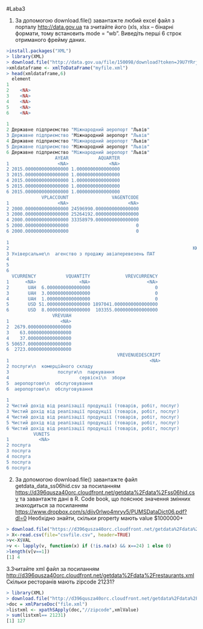 #Laba3
1.	За допомогою download.file() завантажте любий excel файл з порталу http://data.gov.ua та зчитайте його (xls, xlsx – бінарні формати, тому встановить mode = “wb”. Виведіть перші 6 строк отриманого фрейму даних.

```r
>install.packages("XML")
> library(XML)
> download.file("http://data.gov.ua/file/150098/download?token=J9U7YRrj", destfile="myfile.xml", mode = "wb")
>xmldataframe <- xmlToDataFrame("myfile.xml")
> head(xmldataframe,6)
  element
1        
2    <NA>
3    <NA>
4    <NA>
5    <NA>
6    <NA>
                                                                                             AORG
1                                                                                            <NA>
2 Державне підприємство "Міжнародний аеропорт "Львів"
3 Державне підприємство "Міжнародний аеропорт "Львів"
4 Державне підприємство "Міжнародний аеропорт "Львів"
5 Державне підприємство "Міжнародний аеропорт "Львів"
6 Державне підприємство "Міжнародний аеропорт "Львів"
                  AYEAR           AQUARTER
1                  <NA>               <NA>
2 2015.0000000000000000 1.0000000000000000
3 2015.0000000000000000 1.0000000000000000
4 2015.0000000000000000 1.0000000000000000
5 2015.0000000000000000 1.0000000000000000
6 2015.0000000000000000 1.0000000000000000
             VPLACCOUNT                VAGENTCODE
1                  <NA>                      <NA>
2 2000.0000000000000000 24596990.0000000000000000
3 2000.0000000000000000 25264192.0000000000000000
4 2000.0000000000000000 33358979.0000000000000000
5 2000.0000000000000000                         0
6 2000.0000000000000000                         0
                                                                                          VAGENTNAME
1                                                                                               <NA>
2                                                                    КЮНЕ\n  I НАГЕЛЬ ДП
3 Універсальне\n  агенство з продажу авіаперевезень ПАТ
4                                                                           ТОВ\n  "БАКІТО"
5                                                                                         AVS\n  LTD
6                                                                               Challenge\n  Aero AG
  VCURRENCY           VQUANTITY             VREVCURRENCY
1      <NA>                <NA>                     <NA>
2       UAH  6.0000000000000000                        0
3       UAH  3.0000000000000000                        0
4       UAH  1.0000000000000000                        0
5       USD 51.0000000000000000 1897041.0000000000000000
6       USD  8.0000000000000000  103355.0000000000000000
                 VREVUAH
1                   <NA>
2  2679.0000000000000000
3    63.0000000000000000
4    37.0000000000000000
5 50657.0000000000000000
6  2723.0000000000000000
                                         VREVENUEDESCRIPT
1                                                    <NA>
2 послуги\n  комерційного складу
3                  послуги\n  паркування
4                          сервісні\n  збори
5  аеропортове\n  обслуговування
6  аеропортове\n  обслуговування
                                                                                                       VREVENUETYPE
1                                                                                                              <NA>
2 Чистий дохід від реалізації продукції (товарів, робіт, послуг)
3 Чистий дохід від реалізації продукції (товарів, робіт, послуг)
4 Чистий дохід від реалізації продукції (товарів, робіт, послуг)
5 Чистий дохід від реалізації продукції (товарів, робіт, послуг)
6 Чистий дохід від реалізації продукції (товарів, робіт, послуг)
          VUNITS
1           <NA>
2 послуга
3 послуга
4 послуга
5 послуга
6 послуга
```

2.	За допомогою download.file() завантажте файл getdata_data_ss06hid.csv за посиланням https://d396qusza40orc.cloudfront.net/getdata%2Fdata%2Fss06hid.csv та завантажте дані в R. Code book, що пояснює значення змінних знаходиться за посиланням https://www.dropbox.com/s/dijv0rlwo4mryv5/PUMSDataDict06.pdf?dl=0  Необхідно знайти, скільки property мають value $1000000+

```r
> download.file("https://d396qusza40orc.cloudfront.net/getdata%2Fdata%2Fss06hid.csv", destfile="csvfile.csv")
> X<-read.csv(file="csvfile.csv", header=TRUE)
>v<-X$VAL
>v <- lapply(v, function(x) if (!is.na(x) && x==24) 1 else 0)
>length(v[v==1])
[1] 4
```

3.Зчитайте xml файл за посиланням http://d396qusza40orc.cloudfront.net/getdata%2Fdata%2Frestaurants.xml Скільки ресторанів мають zipcode 21231?

```r
> library(XML)
> download.file("http://d396qusza40orc.cloudfront.net/getdata%2Fdata%2Frestaurants.xml", destfile="file.xml")
>doc = xmlParseDoc("file.xml")
>listxml <- xpathSApply(doc,"//zipcode",xmlValue)
> sum(listxml== 21231)
[1] 127
```
